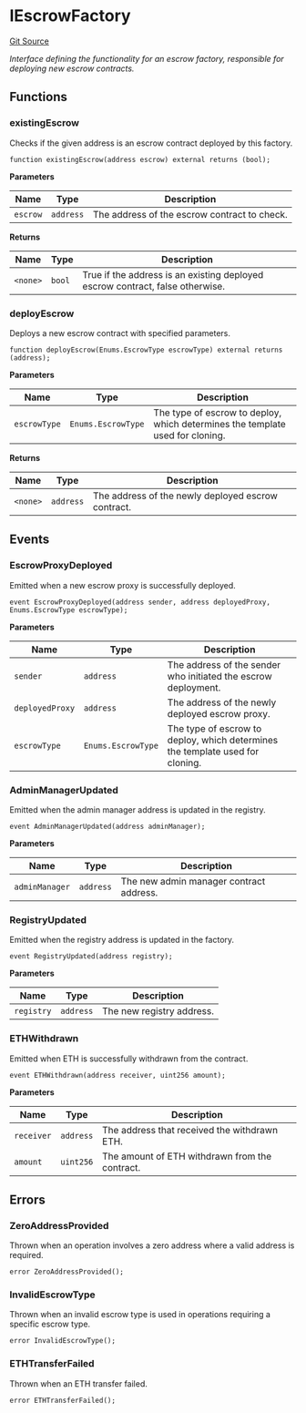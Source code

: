 # IEscrowFactory
[Git Source](https://github.com/midcontract/contracts/blob/c3bacfc361af14f108b5e0e6edb2b6ddbd5e9ee6/src/interfaces/IEscrowFactory.sol)

*Interface defining the functionality for an escrow factory, responsible for deploying new escrow contracts.*


## Functions
### existingEscrow

Checks if the given address is an escrow contract deployed by this factory.


```solidity
function existingEscrow(address escrow) external returns (bool);
```
**Parameters**

|Name|Type|Description|
|----|----|-----------|
|`escrow`|`address`|The address of the escrow contract to check.|

**Returns**

|Name|Type|Description|
|----|----|-----------|
|`<none>`|`bool`|True if the address is an existing deployed escrow contract, false otherwise.|


### deployEscrow

Deploys a new escrow contract with specified parameters.


```solidity
function deployEscrow(Enums.EscrowType escrowType) external returns (address);
```
**Parameters**

|Name|Type|Description|
|----|----|-----------|
|`escrowType`|`Enums.EscrowType`|The type of escrow to deploy, which determines the template used for cloning.|

**Returns**

|Name|Type|Description|
|----|----|-----------|
|`<none>`|`address`|The address of the newly deployed escrow contract.|


## Events
### EscrowProxyDeployed
Emitted when a new escrow proxy is successfully deployed.


```solidity
event EscrowProxyDeployed(address sender, address deployedProxy, Enums.EscrowType escrowType);
```

**Parameters**

|Name|Type|Description|
|----|----|-----------|
|`sender`|`address`|The address of the sender who initiated the escrow deployment.|
|`deployedProxy`|`address`|The address of the newly deployed escrow proxy.|
|`escrowType`|`Enums.EscrowType`|The type of escrow to deploy, which determines the template used for cloning.|

### AdminManagerUpdated
Emitted when the admin manager address is updated in the registry.


```solidity
event AdminManagerUpdated(address adminManager);
```

**Parameters**

|Name|Type|Description|
|----|----|-----------|
|`adminManager`|`address`|The new admin manager contract address.|

### RegistryUpdated
Emitted when the registry address is updated in the factory.


```solidity
event RegistryUpdated(address registry);
```

**Parameters**

|Name|Type|Description|
|----|----|-----------|
|`registry`|`address`|The new registry address.|

### ETHWithdrawn
Emitted when ETH is successfully withdrawn from the contract.


```solidity
event ETHWithdrawn(address receiver, uint256 amount);
```

**Parameters**

|Name|Type|Description|
|----|----|-----------|
|`receiver`|`address`|The address that received the withdrawn ETH.|
|`amount`|`uint256`|The amount of ETH withdrawn from the contract.|

## Errors
### ZeroAddressProvided
Thrown when an operation involves a zero address where a valid address is required.


```solidity
error ZeroAddressProvided();
```

### InvalidEscrowType
Thrown when an invalid escrow type is used in operations requiring a specific escrow type.


```solidity
error InvalidEscrowType();
```

### ETHTransferFailed
Thrown when an ETH transfer failed.


```solidity
error ETHTransferFailed();
```

